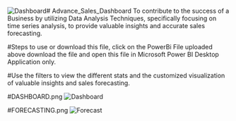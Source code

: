 ![Dashboard](https://github.com/Vijju12345/Advance_Sales_Dashboard/assets/91243253/b0452663-7e9d-4eac-895c-0273eb32c69c)# Advance_Sales_Dashboard
To contribute to the success of a Business by utilizing Data Analysis Techniques, specifically focusing on time series analysis, to provide valuable insights and accurate sales forecasting.

#Steps to use or download this file, click on the PowerBi File uploaded above download the file and open this file in Microsoft Power BI Desktop Application only.

#Use the filters to view the different stats and the customized visualization of valuable insights and sales forecasting.

#DASHBOARD.png
![Dashboard](https://github.com/Vijju12345/Advance_Sales_Dashboard/assets/91243253/e1829fa5-9fda-46e3-a7ae-7a1266a2dc18)

#FORECASTING.png
![Forecast](https://github.com/Vijju12345/Advance_Sales_Dashboard/assets/91243253/daed1c89-d016-4946-916f-7311adb8fdfd)
